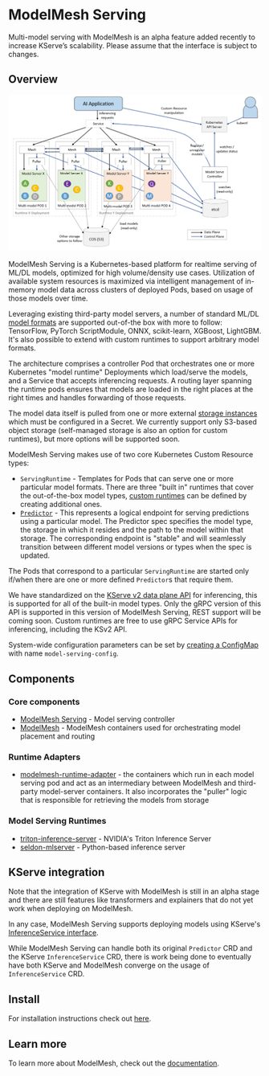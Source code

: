 # ModelMesh Serving

Multi-model serving with ModelMesh is an alpha feature added recently to increase KServe’s scalability.
Please assume that the interface is subject to changes.

## Overview

![ModelMesh Serving Architecture](../../../images/ModelMesh-Serving.png)

ModelMesh Serving is a Kubernetes-based platform for realtime serving of ML/DL models, optimized for high volume/density use cases. Utilization of available system resources is maximized via intelligent management of in-memory model data across clusters of deployed Pods, based on usage of those models over time.

Leveraging existing third-party model servers, a number of standard ML/DL [model formats](https://github.com/kserve/modelmesh-serving/tree/main/docs/model-types) are supported out-of-the box with more to follow: TensorFlow, PyTorch ScriptModule, ONNX, scikit-learn, XGBoost, LightGBM. It's also possible to extend with custom runtimes to support arbitrary model formats.

The architecture comprises a controller Pod that orchestrates one or more Kubernetes "model runtime" Deployments which load/serve the models, and a Service that accepts inferencing requests. A routing layer spanning the runtime pods ensures that models are loaded in the right places at the right times and handles forwarding of those requests.

The model data itself is pulled from one or more external [storage instances](https://github.com/kserve/modelmesh-serving/blob/main/docs/predictors/setup-storage.md) which must be configured in a Secret. We currently support only S3-based object storage (self-managed storage is also an option for custom runtimes), but more options will be supported soon.

ModelMesh Serving makes use of two core Kubernetes Custom Resource types:

- `ServingRuntime` - Templates for Pods that can serve one or more particular model formats. There are three "built in" runtimes that cover the out-of-the-box model types, [custom runtimes](https://github.com/kserve/modelmesh-serving/blob/main/docs/runtimes/custom_runtimes.md) can be defined by creating additional ones.
- [`Predictor`](https://github.com/kserve/modelmesh-serving/tree/main/docs/predictors) - This represents a logical endpoint for serving predictions using a particular model. The Predictor spec specifies the model type, the storage in which it resides and the path to the model within that storage. The corresponding endpoint is "stable" and will seamlessly transition between different model versions or types when the spec is updated.

The Pods that correspond to a particular `ServingRuntime` are started only if/when there are one or more defined `Predictor`s that require them.

We have standardized on the [KServe v2 data plane API](https://github.com/kserve/modelmesh-serving/blob/main/docs/inference/ks-v2-grpc.md) for inferencing, this is supported for all of the built-in model types. Only the gRPC version of this API is supported in this version of ModelMesh Serving, REST support will be coming soon. Custom runtimes are free to use gRPC Service APIs for inferencing, including the KSv2 API.

System-wide configuration parameters can be set by [creating a ConfigMap](https://github.com/kserve/modelmesh-serving/tree/main/docs/configuration) with name `model-serving-config`.

## Components

### Core components

- [ModelMesh Serving](https://github.com/kserve/modelmesh-serving) - Model serving controller
- [ModelMesh](https://github.com/kserve/modelmesh) - ModelMesh containers used for orchestrating model placement and routing

### Runtime Adapters

- [modelmesh-runtime-adapter](https://github.com/kserve/modelmesh-runtime-adapter) - the containers which run in each model serving pod and act as an intermediary between ModelMesh and third-party model-server containers. It also incorporates the "puller" logic that is responsible for retrieving the models from storage

### Model Serving Runtimes

- [triton-inference-server](https://github.com/triton-inference-server/server) - NVIDIA's Triton Inference Server
- [seldon-mlserver](https://github.com/SeldonIO/MLServer) - Python-based inference server

## KServe integration

Note that the integration of KServe with ModelMesh is still in an alpha stage and there are still features like
transformers and explainers that do not yet work when deploying on ModelMesh.

In any case, ModelMesh Serving supports deploying models using KServe's
[InferenceService interface](https://github.com/kserve/kserve/blob/master/config/crd/serving.kubeflow.org_inferenceservices.yaml).

While ModelMesh Serving can handle both its original `Predictor` CRD and the KServe `InferenceService` CRD, there is work being done to
eventually have both KServe and ModelMesh converge on the usage of `InferenceService` CRD.

## Install

For installation instructions check out [here](../../../admin/modelmesh.md).

## Learn more

To learn more about ModelMesh, check out the [documentation](https://github.com/kserve/modelmesh-serving/tree/main/docs).


